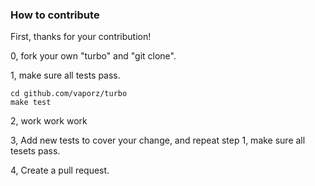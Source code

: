 ### How to contribute
First, thanks for your contribution!

0, fork your own "turbo" and "git clone".

1, make sure all tests pass.
```
cd github.com/vaporz/turbo
make test
```
2, work work work

3, Add new tests to cover your change, and repeat step 1, make sure all tesets pass.

4, Create a pull request.

